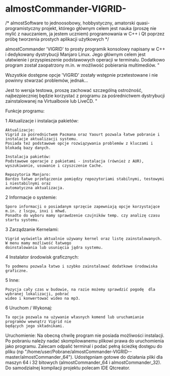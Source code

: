 # almostCommander-VIGRID-

/* almostSoftware to jednoosobowy, hobbystyczny, amatorski quasi-programistyczny projekt, którego głównym celem jest nauka (proszę nie mylić z nauczaniem, ja jestem uczniem) programowania w C++ i Qt poprzez próbę tworzenia prostych aplikacji użytkowych */

almostCommander 'VIGRID' to prosty programik konsolowy napisany w C++ i dedykowany dystrybucji Manjaro Linux.
Jego głównym celem jest ułatwienie i przyspieszenie podstawowych operacji w terminalu.
Dodatkowo program został zaopatrzony m.in. w możliwość pobierania multimediów. "

Wszystkie dostępne opcje 'VIGRID' zostały wstępnie przetestowane i nie powinny stwarzać problemów, jednak...

Jest to wersja testowa, proszę zachować szczególną ostrożność, najbezpieczniej będzie korzystać z programu 
za pośrednictwem dystrybucji zainstalowanej na Virtualboxie lub LiveCD. "

Funkcje programu:

1 Aktualizacje i instalacja pakietów:

	Aktualizacje:
	Vigrid za pośrednictwem Pacmana oraz Yaourt pozwala łatwe pobranie i instalacje aktualizacji systemu.
	Posiada też podstawowe opcje rozwiązywania problemów z kluczami i blokadą bazy danych.

	Instalacja pakietów:
	Podstawowe operacje z pakietami - instalacja (również z AUR), wyszukiwanie, usuwanie i czyszczenie Cache.

	Repozytoria Manjaro:
	Bardzo łatwe przełączenie pomiędzy repozytoriami stabilnymi, testowymi i niestabilnymi oraz
	automatyczna aktualizacja.

2 Informacje o systemie:

	Sporo informacji o posiadanym sprzęcie zapewniają opcje korzystające m.in. z lscpu, inxi i mhwd.
	Ponadto do wyboru mamy sprawdzenie czujników temp. czy analizę czasu startu systemu.

3 Zarządzanie Kernelami:

	Vigrid wyświetla aktualnie używany kernel oraz listę zainstalowanych. W menu mamy możliwość łatwego 
	doinstalowania lub usunięcia jądra systemu.

4 Instalator środowisk graficznych:

	To podmenu pozwala łatwo i szybko zainstalować dodatkowe środowiska graficzne.

5 Inne:

	Pozycja cały czas w budowie, na razie możemy sprawdzić pogodę  dla wybranej lokalizacji, pobrać
	wideo i konwertować wideo na mp3.

6 Uruchom / Wykonaj:

	Ta opcja pozwala na używanie własnych komend lub uruchamianie programów wewnątrz Vigrid nie 
	będących jego składnikami.

Uruchomienie:
Na obecną chwilę program nie posiada możliwości instalacji. Po pobraniu należy nadać skompilowanemu plikowi prawa do uruchomienia jako programu. Zalecam odpalić terminal i podać pełną ścieżkę dostępu do pliku (np "/home/user/Pobrane/almostCommander-VIGRID--master/almostCommander_64"). Udostępniam gotowe do działania pliki dla maszyn 64 i 32 bitowych (almostCommander_64 i almostCommander_32). Do samodzialnej kompilacji projektu polecam IDE Qtcreator.
